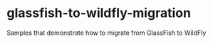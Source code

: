 glassfish-to-wildfly-migration
==============================

Samples that demonstrate how to migrate from GlassFish to WildFly
